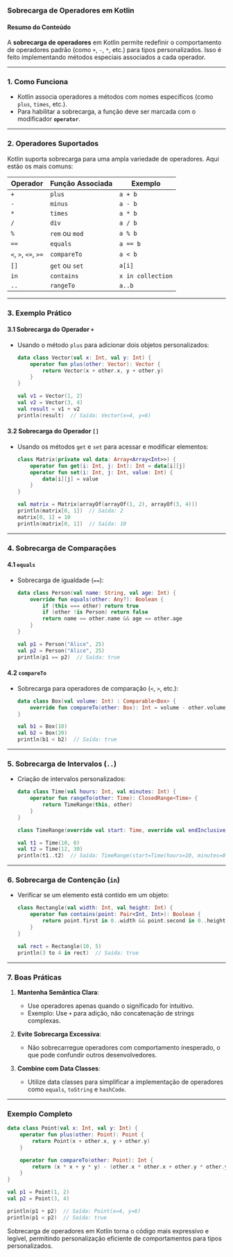 ### **Sobrecarga de Operadores em Kotlin**

#### **Resumo do Conteúdo**
A **sobrecarga de operadores** em Kotlin permite redefinir o comportamento de operadores padrão (como `+`, `-`, `*`, etc.) para tipos personalizados. Isso é feito implementando métodos especiais associados a cada operador.

---

### **1. Como Funciona**
- Kotlin associa operadores a métodos com nomes específicos (como `plus`, `times`, etc.).
- Para habilitar a sobrecarga, a função deve ser marcada com o modificador **`operator`**.

---

### **2. Operadores Suportados**
Kotlin suporta sobrecarga para uma ampla variedade de operadores. Aqui estão os mais comuns:

| **Operador** | **Função Associada**         | **Exemplo**              |
|--------------|-----------------------------|--------------------------|
| `+`          | `plus`                      | `a + b`                  |
| `-`          | `minus`                     | `a - b`                  |
| `*`          | `times`                     | `a * b`                  |
| `/`          | `div`                       | `a / b`                  |
| `%`          | `rem` ou `mod`              | `a % b`                  |
| `==`         | `equals`                    | `a == b`                 |
| `<`, `>`, `<=`, `>=` | `compareTo`         | `a < b`                  |
| `[]`         | `get` ou `set`              | `a[i]`                   |
| `in`         | `contains`                  | `x in collection`        |
| `..`         | `rangeTo`                   | `a..b`                   |

---

### **3. Exemplo Prático**
#### **3.1 Sobrecarga do Operador `+`**
- Usando o método `plus` para adicionar dois objetos personalizados:
   ```kotlin
   data class Vector(val x: Int, val y: Int) {
       operator fun plus(other: Vector): Vector {
           return Vector(x + other.x, y + other.y)
       }
   }

   val v1 = Vector(1, 2)
   val v2 = Vector(3, 4)
   val result = v1 + v2
   println(result)  // Saída: Vector(x=4, y=6)
   ```

#### **3.2 Sobrecarga do Operador `[]`**
- Usando os métodos `get` e `set` para acessar e modificar elementos:
   ```kotlin
   class Matrix(private val data: Array<Array<Int>>) {
       operator fun get(i: Int, j: Int): Int = data[i][j]
       operator fun set(i: Int, j: Int, value: Int) {
           data[i][j] = value
       }
   }

   val matrix = Matrix(arrayOf(arrayOf(1, 2), arrayOf(3, 4)))
   println(matrix[0, 1])  // Saída: 2
   matrix[0, 1] = 10
   println(matrix[0, 1])  // Saída: 10
   ```

---

### **4. Sobrecarga de Comparações**
#### **4.1 `equals`**
- Sobrecarga de igualdade (`==`):
   ```kotlin
   data class Person(val name: String, val age: Int) {
       override fun equals(other: Any?): Boolean {
           if (this === other) return true
           if (other !is Person) return false
           return name == other.name && age == other.age
       }
   }

   val p1 = Person("Alice", 25)
   val p2 = Person("Alice", 25)
   println(p1 == p2)  // Saída: true
   ```

#### **4.2 `compareTo`**
- Sobrecarga para operadores de comparação (`<`, `>`, etc.):
   ```kotlin
   data class Box(val volume: Int) : Comparable<Box> {
       override fun compareTo(other: Box): Int = volume - other.volume
   }

   val b1 = Box(10)
   val b2 = Box(20)
   println(b1 < b2)  // Saída: true
   ```

---

### **5. Sobrecarga de Intervalos (`..`)**
- Criação de intervalos personalizados:
   ```kotlin
   data class Time(val hours: Int, val minutes: Int) {
       operator fun rangeTo(other: Time): ClosedRange<Time> {
           return TimeRange(this, other)
       }
   }

   class TimeRange(override val start: Time, override val endInclusive: Time) : ClosedRange<Time>

   val t1 = Time(10, 0)
   val t2 = Time(12, 30)
   println(t1..t2)  // Saída: TimeRange(start=Time(hours=10, minutes=0), endInclusive=Time(hours=12, minutes=30))
   ```

---

### **6. Sobrecarga de Contenção (`in`)**
- Verificar se um elemento está contido em um objeto:
   ```kotlin
   class Rectangle(val width: Int, val height: Int) {
       operator fun contains(point: Pair<Int, Int>): Boolean {
           return point.first in 0..width && point.second in 0..height
       }
   }

   val rect = Rectangle(10, 5)
   println(3 to 4 in rect)  // Saída: true
   ```

---

### **7. Boas Práticas**
1. **Mantenha Semântica Clara**:
   - Use operadores apenas quando o significado for intuitivo.
   - Exemplo: Use `+` para adição, não concatenação de strings complexas.

2. **Evite Sobrecarga Excessiva**:
   - Não sobrecarregue operadores com comportamento inesperado, o que pode confundir outros desenvolvedores.

3. **Combine com Data Classes**:
   - Utilize data classes para simplificar a implementação de operadores como `equals`, `toString` e `hashCode`.

---

### **Exemplo Completo**
```kotlin
data class Point(val x: Int, val y: Int) {
    operator fun plus(other: Point): Point {
        return Point(x + other.x, y + other.y)
    }

    operator fun compareTo(other: Point): Int {
        return (x * x + y * y) - (other.x * other.x + other.y * other.y)
    }
}

val p1 = Point(1, 2)
val p2 = Point(3, 4)

println(p1 + p2)  // Saída: Point(x=4, y=6)
println(p1 < p2)  // Saída: true
```

Sobrecarga de operadores em Kotlin torna o código mais expressivo e legível, permitindo personalização eficiente de comportamentos para tipos personalizados.
